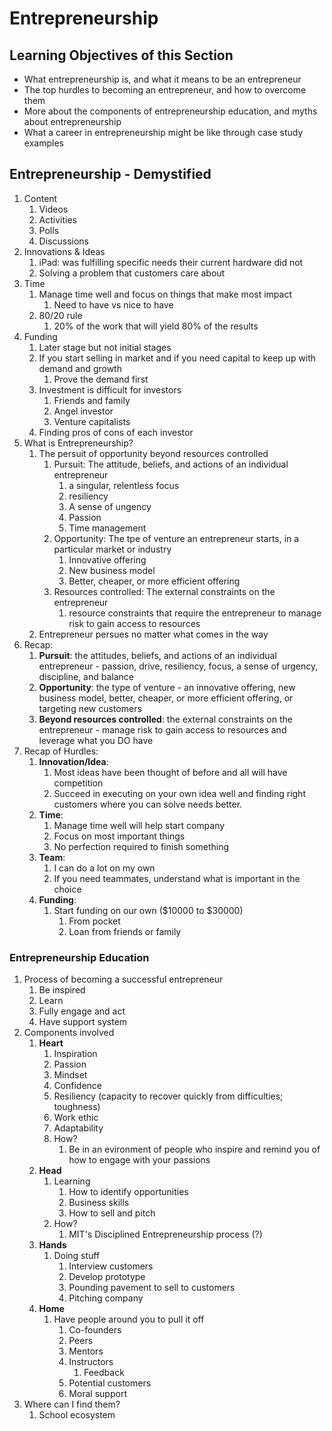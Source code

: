# Entrepreneurship #
## Learning Objectives of this Section ##
* What entrepreneurship is, and what it means to be an entrepreneur
* The top hurdles to becoming an entrepreneur, and how to overcome them
* More about the components of entrepreneurship education, and myths about entrepreneurship
* What a career in entrepreneurship might be like through case study examples

## Entrepreneurship - Demystified ##
1. Content
	1. Videos
	2. Activities
	3. Polls
	4. Discussions
2. Innovations & Ideas
	1. iPad: was fulfilling specific needs their current hardware did not
	2. Solving a problem that customers care about
3. Time
	1. Manage time well and focus on things that make most impact
		1. Need to have vs nice to have
	2. 80/20 rule
		1. 20% of the work that will yield 80% of the results
4. Funding
	1. Later stage but not initial stages
	2. If you start selling in market and if you need capital to keep up with demand and growth
		1. Prove the demand first
	3. Investment is difficult for investors
		1. Friends and family
		2. Angel investor
		3. Venture capitalists
	4. Finding pros of cons of each investor
5. What is Entrepreneurship?
	1. The persuit of opportunity beyond resources controlled
		1. Pursuit: The attitude, beliefs, and actions of an individual entrepreneur
			1. a singular, relentless focus
			2. resiliency
			3. A sense of ungency
			4. Passion
			5. Time management
		2. Opportunity: The tpe of venture an entrepreneur starts, in a particular market or industry
			1. Innovative offering
			2. New business model
			3. Better, cheaper, or more efficient offering
		3. Resources controlled: The external constraints on the entrepreneur
			1. resource constraints that require the entrepreneur to manage risk to gain access to resources
	2. Entrepreneur persues no matter what comes in the way
6. Recap:
	1. **Pursuit**: the attitudes, beliefs, and actions of an individual entrepreneur - passion, drive, resiliency, focus, a sense of urgency, discipline, and balance
	2. **Opportunity**: the type of venture - an innovative offering, new business model, better, cheaper, or more efficient offering, or targeting new customers
	3. **Beyond resources controlled**: the external constraints on the entrepreneur - manage risk to gain access to resources and leverage what you DO have
7. Recap of Hurdles:
	1. **Innovation/Idea**: 
		1. Most ideas have been thought of before and all will have competition
		2. Succeed in executing on your own idea well and finding right customers where you can solve needs better.
	2. **Time**:
		1. Manage time well will help start company
		2. Focus on most important things
		3. No perfection required to finish something
	3. **Team**:
		1. I can do a lot on my own
		2. If you need teammates, understand what is important in the choice
	4. **Funding**:
		1. Start funding on our own ($10000 to $30000)
			1. From pocket
			2. Loan from friends or family

### Entrepreneurship Education ###
1. Process of becoming a successful entrepreneur
	1. Be inspired
	2. Learn
	3. Fully engage and act
	4. Have support system
2. Components involved
	1. **Heart**
		1. Inspiration
		2. Passion
		3. Mindset
		4. Confidence
		5. Resiliency (capacity to recover quickly from difficulties; toughness)
		6. Work ethic
		7. Adaptability
		8. How?
			1. Be in an evironment of people who inspire and remind you of how to engage with your passions
	2. **Head**
		1. Learning
			1. How to identify opportunities
			2. Business skills
			3. How to sell and pitch
		2. How?
			1. MIT's Disciplined Entrepreneurship process (?)
	3. **Hands**
		1. Doing stuff
			1. Interview customers
			2. Develop prototype
			3. Pounding pavement to sell to customers
			4. Pitching company
	4. **Home**
		1. Have people around you to pull it off
			1. Co-founders
			2. Peers
			3. Mentors
			4. Instructors
				1. Feedback
			5. Potential customers
			6. Moral support
3. Where can I find them?
	1. School ecosystem